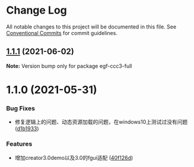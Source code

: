 # Change Log

All notable changes to this project will be documented in this file.
See [Conventional Commits](https://conventionalcommits.org) for commit guidelines.

## [1.1.1](https://e.coding.net/AILHC/easy-game-framework/EasyGameFrameworkOpen/compare/egf-ccc3-full@1.1.0...egf-ccc3-full@1.1.1) (2021-06-02)

**Note:** Version bump only for package egf-ccc3-full





# 1.1.0 (2021-05-31)


### Bug Fixes

* 修复逻辑上的问题、动态资源加载的问题，在windows10上测试过没有问题 ([d1b1933](https://e.coding.net/AILHC/easy-game-framework/EasyGameFrameworkOpen/commits/d1b1933cd6828c5c8a50571565cf7061eebbea2f))


### Features

* 增加creator3.0demo以及3.0的fgui适配 ([40f126d](https://e.coding.net/AILHC/easy-game-framework/EasyGameFrameworkOpen/commits/40f126d5edf7624f3be70fcd119030d62de06112))
